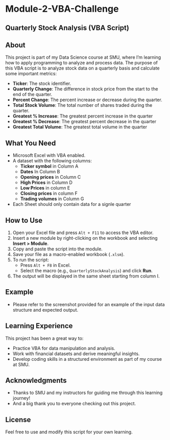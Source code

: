 # Module-2-VBA-Challenge

## Quarterly Stock Analysis (VBA Script)

## About
This project is part of my Data Science course at SMU, where I’m learning how to apply programming to analyze and process data. 
The purpose of this VBA script is to analyze stock data on a quarterly basis and calculate some important metrics:
- **Ticker**: The stock identifier.
- **Quarterly Change**: The difference in stock price from the start to the end of the quarter.
- **Percent Change**: The percent increase or decrease during the quarter.
- **Total Stock Volume**: The total number of shares traded during the quarter.
- **Greatest % Increase**: The greatest percent increase in the quarter
- **Greatest % Decrease**: The greatest percent decrease in the quarter
- **Greatest Total Volume**: The greatest total volume in the quarter

## What You Need
- Microsoft Excel with VBA enabled.
- A dataset with the following columns:
  - **Ticker symbol** in Column A 
  - **Dates** In Column B
  - **Opening prices** in Column C
  - **High Prices** in Column D
  - **Low Prices** in column E
  - **Closing prices** in column F
  - **Trading volumes** in Column G
- Each Sheet should only contain data for a signle quarter
    
## How to Use
1. Open your Excel file and press `Alt + F11` to access the VBA editor.
2. Insert a new module by right-clicking on the workbook and selecting **Insert > Module**.
3. Copy and paste the script into the module.
4. Save your file as a macro-enabled workbook (`.xlsm`).
5. To run the script:
   - Press `Alt + F8` in Excel.
   - Select the macro (e.g., `QuarterlyStockAnalysis`) and click **Run**.
6. The output will be displayed in the same sheet starting from column I.

## Example
- Please refer to the screenshot provided for an example of the input data structure and expected output.

## Learning Experience
This project has been a great way to:
- Practice VBA for data manipulation and analysis.
- Work with financial datasets and derive meaningful insights.
- Develop coding skills in a structured environment as part of my course at SMU.

## Acknowledgments
- Thanks to SMU and my instructors for guiding me through this learning journey!
- And a big thank you to everyone checking out this project.

## License
Feel free to use and modify this script for your own learning.
